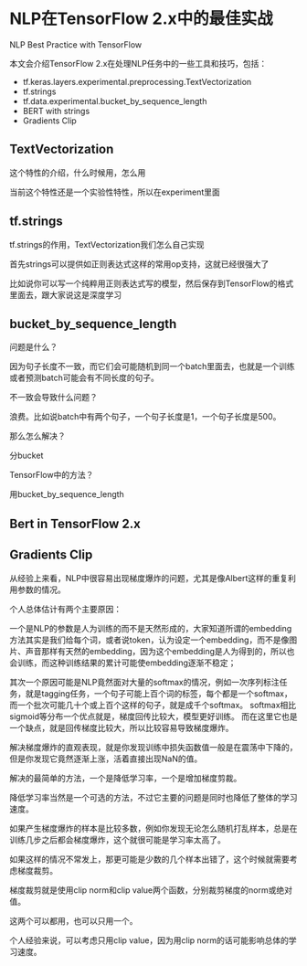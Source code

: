 # NLP在TensorFlow 2.x中的最佳实战

NLP Best Practice with TensorFlow

本文会介绍TensorFlow 2.x在处理NLP任务中的一些工具和技巧，包括：

- tf.keras.layers.experimental.preprocessing.TextVectorization
- tf.strings
- tf.data.experimental.bucket_by_sequence_length
- BERT with strings
- Gradients Clip

## TextVectorization

这个特性的介绍，什么时候用，怎么用

当前这个特性还是一个实验性特性，所以在experiment里面

## tf.strings

tf.strings的作用，TextVectorization我们怎么自己实现

首先strings可以提供如正则表达式这样的常用op支持，这就已经很强大了

比如说你可以写一个纯粹用正则表达式写的模型，然后保存到TensorFlow的格式里面去，跟大家说这是深度学习

## bucket_by_sequence_length

问题是什么？

因为句子长度不一致，而它们会可能随机到同一个batch里面去，也就是一个训练或者预测batch可能会有不同长度的句子。

不一致会导致什么问题？

浪费。比如说batch中有两个句子，一个句子长度是1，一个句子长度是500。

那么怎么解决？

分bucket

TensorFlow中的方法？

用bucket_by_sequence_length

## Bert in TensorFlow 2.x

## Gradients Clip

从经验上来看，NLP中很容易出现梯度爆炸的问题，尤其是像Albert这样的重复利用参数的情况。

个人总体估计有两个主要原因：

一个是NLP的参数是人为训练的而不是天然形成的，大家知道所谓的embedding方法其实是我们给每个词，或者说token，认为设定一个embedding，而不是像图片、声音那样有天然的embedding，因为这个embedding是人为得到的，所以也会训练，而这种训练结果的累计可能使embedding逐渐不稳定；

其次一个原因可能是NLP竟然面对大量的softmax的情况，例如一次序列标注任务，就是tagging任务，一个句子可能上百个词的标签，每个都是一个softmax，而一个批次可能几十个或上百个这样的句子，就是成千个softmax。
softmax相比sigmoid等分布一个优点就是，梯度回传比较大，模型更好训练。
而在这里它也是一个缺点，就是回传梯度比较大，所以比较容易导致梯度爆炸。

解决梯度爆炸的直观表现，就是你发现训练中损失函数值一般是在震荡中下降的，但是你发现它竟然逐渐上涨，活着直接出现NaN的值。

解决的最简单的方法，一个是降低学习率，一个是增加梯度剪裁。

降低学习率当然是一个可选的方法，不过它主要的问题是同时也降低了整体的学习速度。

如果产生梯度爆炸的样本是比较多数，例如你发现无论怎么随机打乱样本，总是在训练几步之后都会梯度爆炸，这个就很可能是学习率太高了。

如果这样的情况不常发上，那更可能是少数的几个样本出错了，这个时候就需要考虑梯度裁剪。

梯度裁剪就是使用clip norm和clip value两个函数，分别裁剪梯度的norm或绝对值。

这两个可以都用，也可以只用一个。

个人经验来说，可以考虑只用clip value，因为用clip norm的话可能影响总体的学习速度。
